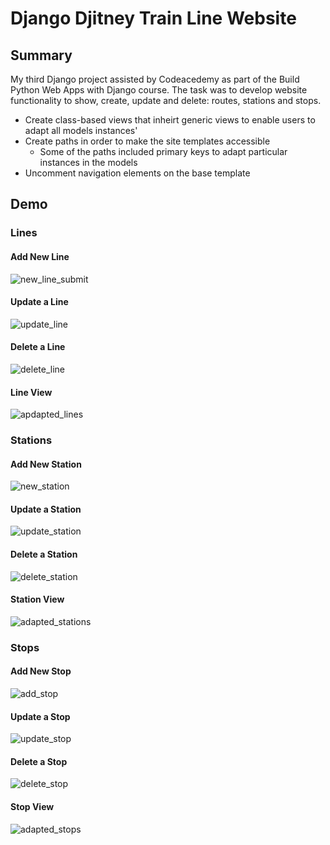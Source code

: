 # Django Djitney Train Line Website
## Summary
My third Django project assisted by Codeacedemy as part of the Build Python Web Apps with Django course. The task was to develop website functionality to show, create, update and delete: routes, stations and stops.

- Create class-based views that inheirt generic views to enable users to adapt all models instances'
- Create paths in order to make the site templates accessible
  - Some of the paths included primary keys to adapt particular instances in the models
- Uncomment navigation elements on the base template

## Demo
### Lines
#### Add New Line
![new_line_submit](https://github.com/user-attachments/assets/666bb588-efaa-40e0-bd77-5bcacb505ba8)

#### Update a Line
![update_line](https://github.com/user-attachments/assets/614a703f-6cec-4169-9e88-1ba743491124)

#### Delete a Line
![delete_line](https://github.com/user-attachments/assets/c358f0c7-b643-4637-82cb-6a4ff61977e6)

#### Line View
![apdapted_lines](https://github.com/user-attachments/assets/cfce530d-cd1d-4f97-94c1-56d98952a140)

### Stations
#### Add New Station
![new_station](https://github.com/user-attachments/assets/cc205cc8-c91a-4a7f-8f40-aa25e5a08264)

#### Update a Station
![update_station](https://github.com/user-attachments/assets/5c51cfff-ab41-4be3-8f3e-0b3dbf6a1721)

#### Delete a Station
![delete_station](https://github.com/user-attachments/assets/a3dc292e-61a3-49e2-ad3a-d1124efa1e67)

#### Station View
![adapted_stations](https://github.com/user-attachments/assets/21176248-63d5-474b-82a2-d1c21c98bf7e)

### Stops
#### Add New Stop
![add_stop](https://github.com/user-attachments/assets/b74bb87d-2af7-4b9c-8611-af38aae9153f)

#### Update a Stop
![update_stop](https://github.com/user-attachments/assets/ef223af5-817f-42b5-a79c-b9688b00276a)

#### Delete a Stop
![delete_stop](https://github.com/user-attachments/assets/a6996b54-33f9-4671-b2bd-036fbd35461c)

#### Stop View
![adapted_stops](https://github.com/user-attachments/assets/18d067d2-7839-413c-a041-dd9d179b147d)

<br>
